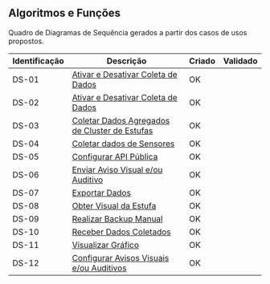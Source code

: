 ## Algoritmos e Funções

Quadro de Diagramas de Sequência gerados a partir dos casos de usos propostos.

|Identificação |Descrição |Criado|Validado|
|---	|---	|---	|---	|
|DS-01|[Ativar e Desativar Coleta de Dados](https://github.com/avandrevitor/hidroino/blob/master/project/artifacts/ds-01.md)|OK||
|DS-02|[Ativar e Desativar Coleta de Dados](https://github.com/avandrevitor/hidroino/blob/master/project/artifacts/ds-02.md)|OK||
|DS-03|[Coletar Dados Agregados de Cluster de Estufas](https://github.com/avandrevitor/hidroino/blob/master/project/artifacts/ds-03.md)|OK||
|DS-04|[Coletar dados de Sensores](https://github.com/avandrevitor/hidroino/blob/master/project/artifacts/ds-04.md)|OK||
|DS-05|[Configurar API Pública](https://github.com/avandrevitor/hidroino/blob/master/project/artifacts/ds-05.md)|OK||
|DS-06|[Enviar Aviso Visual e/ou Auditivo](https://github.com/avandrevitor/hidroino/blob/master/project/artifacts/ds-06.md)|OK||
|DS-07|[Exportar Dados](https://github.com/avandrevitor/hidroino/blob/master/project/artifacts/ds-07.md)|OK||
|DS-08|[Obter Visual da Estufa](https://github.com/avandrevitor/hidroino/blob/master/project/artifacts/ds-08.md)|OK||
|DS-09|[Realizar Backup Manual](https://github.com/avandrevitor/hidroino/blob/master/project/artifacts/ds-09.md)|OK||
|DS-10|[Receber Dados Coletados](https://github.com/avandrevitor/hidroino/blob/master/project/artifacts/ds-10.md)|OK||
|DS-11|[Visualizar Gráfico](https://github.com/avandrevitor/hidroino/blob/master/project/artifacts/ds-11.md)|OK||
|DS-12|[Configurar Avisos Visuais e/ou Auditivos](https://github.com/avandrevitor/hidroino/blob/master/project/artifacts/ds-12.md)|OK||
